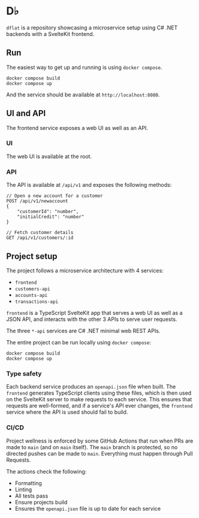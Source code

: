 # D♭

`dflat` is a repository showcasing a microservice setup using C# .NET backends with a SvelteKit frontend.

## Run

The easiest way to get up and running is using `docker compose`.

```
docker compose build
docker compose up
```

And the service should be available at `http://localhost:8080`.

## UI and API

The frontend service exposes a web UI as well as an API.

### UI

The web UI is available at the root.

### API

The API is available at `/api/v1` and exposes the following methods:


```
// Open a new account for a customer
POST /api/v1/newaccount
{
    "customerId": "number",
    "initialCredit": "number"
}

// Fetch customer details
GET /api/v1/customers/:id
```

## Project setup

The project follows a microservice architecture with 4 services:

- `frontend`
- `customers-api`
- `accounts-api`
- `transactions-api`

`frontend` is a TypeScript SvelteKit app that serves a web UI as well as a JSON API, and interacts with the other 3 APIs to serve user requests.

The three `*-api` services are C# .NET minimal web REST APIs.

The entire project can be run locally using `docker compose`:

```
docker compose build
docker compose up
```

### Type safety

Each backend service produces an `openapi.json` file when built. The `frontend` generates TypeScript clients using these files, which is then used on the SvelteKit server to make requests to each service. This ensures that requests are well-formed, and if a service's API ever changes, the `frontend` service where the API is used should fail to build.

### CI/CD

Project wellness is enforced by some GitHub Actions that run when PRs are made to `main` (and on `main` itself). The `main` branch is protected, so no directed pushes can be made to `main`. Everything must happen through Pull Requests.

The actions check the following:

- Formatting
- Linting
- All tests pass
- Ensure projects build
- Ensures the `openapi.json` file is up to date for each service
